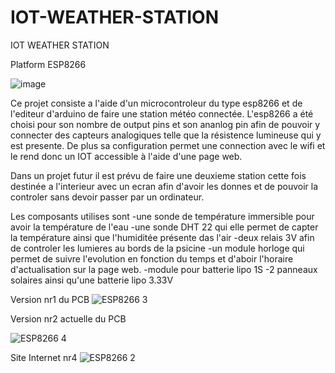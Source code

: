 # IOT-WEATHER-STATION
IOT WEATHER STATION

Platform ESP8266

![image](https://user-images.githubusercontent.com/100481752/163039460-736955d9-84e9-4e3e-8c3a-0fb7a97b7b88.png)

Ce projet consiste a l'aide d'un microcontroleur du type esp8266 et de l'editeur d'arduino de faire une station météo connectée.
L'esp8266 a été choisi pour son nombre de output pins et son ananlog pin afin de pouvoir y connecter des capteurs analogiques telle que la résistence lumineuse qui y est presente.
De plus sa configuration permet une connection avec le wifi et le rend donc un IOT accessible à l'aide d'une page web.

Dans un projet futur il est prévu de faire une deuxieme station cette fois destinée a l'interieur avec un ecran afin d'avoir les donnes et de pouvoir la controler sans devoir passer par un ordinateur.

Les composants utilises sont
-une sonde de température immersible pour avoir la température de l'eau 
-une sonde DHT 22 qui elle permet de capter la température ainsi que l'humiditée présente das l'air
-deux relais 3V afin de controler les lumieres au bords de la psicine 
-un module horloge qui permet de suivre l'evolution en fonction du temps et d'aboir l'horaire d'actualisation sur la page web.
-module pour batterie lipo 1S
-2 panneaux solaires ainsi qu'une batterie lipo 3.33V

Version nr1 du PCB
![ESP8266 3](https://user-images.githubusercontent.com/100481752/163677831-deb55a67-20fb-49ff-9623-dbc3a40bbcfd.jpg)

Version nr2 actuelle du PCB

![ESP8266 4](https://user-images.githubusercontent.com/100481752/163677942-a786b236-a562-4644-92dd-3f422a5d41e4.jpg)


Site Internet nr4
![ESP8266 2](https://user-images.githubusercontent.com/100481752/163677844-519bb92c-438b-40aa-b267-ea73e048722a.png)

